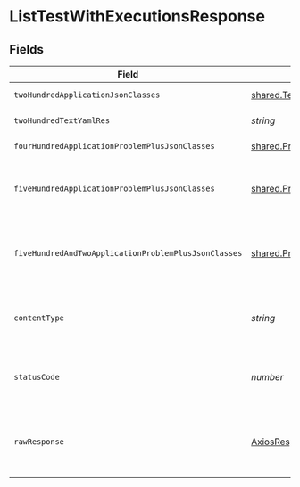 # ListTestWithExecutionsResponse


## Fields

| Field                                                                                       | Type                                                                                        | Required                                                                                    | Description                                                                                 |
| ------------------------------------------------------------------------------------------- | ------------------------------------------------------------------------------------------- | ------------------------------------------------------------------------------------------- | ------------------------------------------------------------------------------------------- |
| `twoHundredApplicationJsonClasses`                                                          | [shared.TestWithExecutionSummary](../../../sdk/models/shared/testwithexecutionsummary.md)[] | :heavy_minus_sign:                                                                          | successful operation                                                                        |
| `twoHundredTextYamlRes`                                                                     | *string*                                                                                    | :heavy_minus_sign:                                                                          | successful operation                                                                        |
| `fourHundredApplicationProblemPlusJsonClasses`                                              | [shared.Problem](../../../sdk/models/shared/problem.md)[]                                   | :heavy_minus_sign:                                                                          | invalid parameters                                                                          |
| `fiveHundredApplicationProblemPlusJsonClasses`                                              | [shared.Problem](../../../sdk/models/shared/problem.md)[]                                   | :heavy_minus_sign:                                                                          | problem with getting tests and their executions                                             |
| `fiveHundredAndTwoApplicationProblemPlusJsonClasses`                                        | [shared.Problem](../../../sdk/models/shared/problem.md)[]                                   | :heavy_minus_sign:                                                                          | problem with read information from kubernetes cluster                                       |
| `contentType`                                                                               | *string*                                                                                    | :heavy_check_mark:                                                                          | HTTP response content type for this operation                                               |
| `statusCode`                                                                                | *number*                                                                                    | :heavy_check_mark:                                                                          | HTTP response status code for this operation                                                |
| `rawResponse`                                                                               | [AxiosResponse](https://axios-http.com/docs/res_schema)                                     | :heavy_check_mark:                                                                          | Raw HTTP response; suitable for custom response parsing                                     |